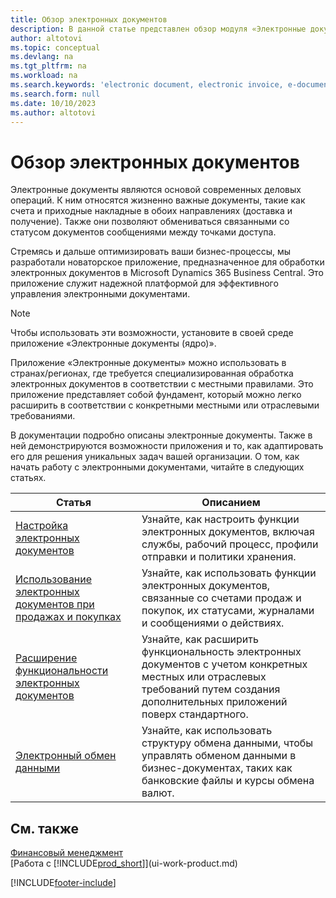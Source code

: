 ```yaml
---
title: Обзор электронных документов
description: В данной статье представлен обзор модуля «Электронные документы».
author: altotovi
ms.topic: conceptual
ms.devlang: na
ms.tgt_pltfrm: na
ms.workload: na
ms.search.keywords: 'electronic document, electronic invoice, e-document, e-invoice'
ms.search.form: null
ms.date: 10/10/2023
ms.author: altotovi
---
```


# <a name="e-documents-overview"></a>Обзор электронных документов

Электронные документы являются основой современных деловых операций. К ним относятся жизненно важные документы, такие как счета и приходные накладные в обоих направлениях (доставка и получение). Также они позволяют обмениваться связанными со статусом документов сообщениями между точками доступа.

Стремясь и дальше оптимизировать ваши бизнес-процессы, мы разработали новаторское приложение, предназначенное для обработки электронных документов в Microsoft Dynamics 365 Business Central. Это приложение служит надежной платформой для эффективного управления электронными документами.

> [!NOTE]
> Чтобы использовать эти возможности, установите в своей среде приложение «Электронные документы (ядро)».

Приложение «Электронные документы» можно использовать в странах/регионах, где требуется специализированная обработка электронных документов в соответствии с местными правилами. Это приложение представляет собой фундамент, который можно легко расширить в соответствии с конкретными местными или отраслевыми требованиями.

В документации подробно описаны электронные документы. Также в ней демонстрируются возможности приложения и то, как адаптировать его для решения уникальных задач вашей организации. О том, как начать работу с электронными документами, читайте в следующих статьях.

| Статья | Описанием | 
|---------|-------------|
| [Настройка электронных документов](finance-how-setup-edocuments.md) | Узнайте, как настроить функции электронных документов, включая службы, рабочий процесс, профили отправки и политики хранения. |
| [Использование электронных документов при продажах и покупках](finance-how-use-edocuments.md) | Узнайте, как использовать функции электронных документов, связанные со счетами продаж и покупок, их статусами, журналами и сообщениями о действиях.| 
| [Расширение функциональности электронных документов](/dynamics365/business-central/dev-itpro/developer/devenv-extend-edocuments) | Узнайте, как расширить функциональность электронных документов с учетом конкретных местных или отраслевых требований путем создания дополнительных приложений поверх стандартного. |
| [Электронный обмен данными](across-data-exchange.md) | Узнайте, как использовать структуру обмена данными, чтобы управлять обменом данными в бизнес-документах, таких как банковские файлы и курсы обмена валют. | 

## <a name="see-also"></a>См. также

[Финансовый менеджмент](finance.md)  
[Работа с [!INCLUDE[prod_short](includes/prod_short.md)]](ui-work-product.md)

[!INCLUDE[footer-include](includes/footer-banner.md)]
